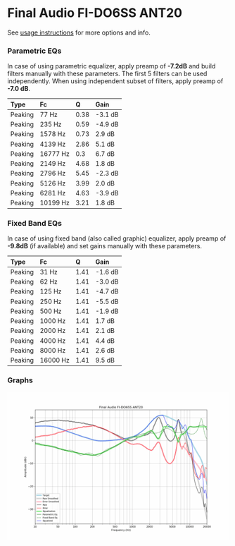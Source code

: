 # Final Audio FI-DO6SS ANT20
See [usage instructions](https://github.com/jaakkopasanen/AutoEq#usage) for more options and info.

### Parametric EQs
In case of using parametric equalizer, apply preamp of **-7.2dB** and build filters manually
with these parameters. The first 5 filters can be used independently.
When using independent subset of filters, apply preamp of **-7.0 dB**.

| Type    | Fc       |    Q | Gain    |
|:--------|:---------|:-----|:--------|
| Peaking | 77 Hz    | 0.38 | -3.1 dB |
| Peaking | 235 Hz   | 0.59 | -4.9 dB |
| Peaking | 1578 Hz  | 0.73 | 2.9 dB  |
| Peaking | 4139 Hz  | 2.86 | 5.1 dB  |
| Peaking | 16777 Hz | 0.3  | 6.7 dB  |
| Peaking | 2149 Hz  | 4.68 | 1.8 dB  |
| Peaking | 2796 Hz  | 5.45 | -2.3 dB |
| Peaking | 5126 Hz  | 3.99 | 2.0 dB  |
| Peaking | 6281 Hz  | 4.63 | -3.9 dB |
| Peaking | 10199 Hz | 3.21 | 1.8 dB  |

### Fixed Band EQs
In case of using fixed band (also called graphic) equalizer, apply preamp of **-9.8dB**
(if available) and set gains manually with these parameters.

| Type    | Fc       |    Q | Gain    |
|:--------|:---------|:-----|:--------|
| Peaking | 31 Hz    | 1.41 | -1.6 dB |
| Peaking | 62 Hz    | 1.41 | -3.0 dB |
| Peaking | 125 Hz   | 1.41 | -4.7 dB |
| Peaking | 250 Hz   | 1.41 | -5.5 dB |
| Peaking | 500 Hz   | 1.41 | -1.9 dB |
| Peaking | 1000 Hz  | 1.41 | 1.7 dB  |
| Peaking | 2000 Hz  | 1.41 | 2.1 dB  |
| Peaking | 4000 Hz  | 1.41 | 4.4 dB  |
| Peaking | 8000 Hz  | 1.41 | 2.6 dB  |
| Peaking | 16000 Hz | 1.41 | 9.5 dB  |

### Graphs
![](./Final%20Audio%20FI-DO6SS%20ANT20.png)